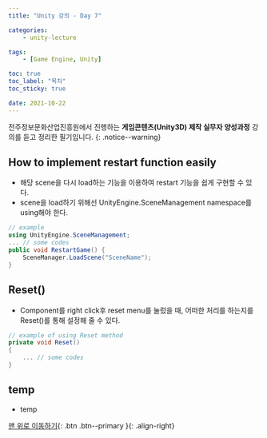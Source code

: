 ```yaml
---
title: "Unity 강의 - Day 7"

categories:
    - unity-lecture

tags:
    - [Game Engine, Unity]

toc: true
toc_label: "목차"
toc_sticky: true

date: 2021-10-22
---
```


전주정보문화산업진흥원에서 진행하는 **게임콘텐츠(Unity3D) 제작 실무자 양성과정** 강의를 듣고 정리한 필기입니다.
{: .notice--warning}

## How to implement restart function easily
- 해당 scene을 다시 load하는 기능을 이용하여 restart 기능을 쉽게 구현할 수 있다.
- scene을 load하기 위해선 UnityEngine.SceneManagement namespace를 using해야 한다.
```c#
// example
using UnityEngine.SceneManagement;
... // some codes
public void RestartGame() {
    SceneManager.LoadScene("SceneName");
}
```

## Reset()
- Component를 right click후 reset menu를 눌렀을 때, 어떠한 처리를 하는지를 Reset()를 통해 설정해 줄 수 있다.
```c#
// example of using Reset method
private void Reset()
{
    ... // some codes
}
```

## temp
- temp


[맨 위로 이동하기](#){: .btn .btn--primary }{: .align-right}